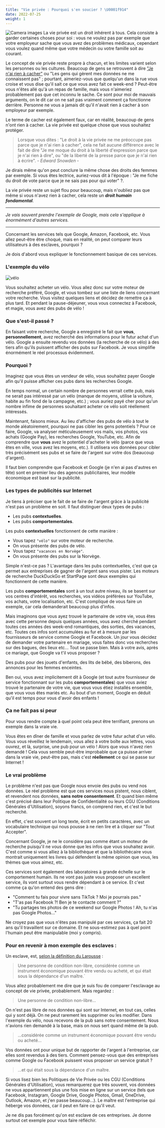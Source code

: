 ```yaml
---
title: "Vie privée : Pourquoi s'en soucier ? \U0001f914"
date: 2022-07-25
weight: 1
---
```


![Camera images](/why-privacy/cameras.jpg)
La vie privée est un droit inhérent à tous. Cela consiste à garder certaines choses pour soi : vous ne voulez pas par exemple que votre employeur sache que vous avez des problèmes médicaux, cependant vous voulez quand même que votre médecin ou votre famille soit au courant.

Le concept de vie privée reste propre à chacun, et les limites varient selon les personnes ou les cultures.
Beaucoup de gens se retrouvent à dire ["Je n'ai rien à cacher"](https://fr.wikipedia.org/wiki/Rien_%C3%A0_cacher_(argument)) ou "Les gens qui gèrent mes données ne me connaissent pas" ; pourtant, aimeriez-vous que quelqu'un dans la rue vous croise et vous dise qu'il sait ce que vous avez fait ce week-end ? Peut-être vous n'êtes allé qu'à un repas de famille, mais vous n'aimeriez probablement pas que cet inconnu le sache.
Ce sont pour moi de mauvais arguments, on le dit car on ne sait pas vraiment comment ça fonctionne derrière. Personne ne vous a jamais dit qu'il n'avait rien à cacher à son employeur par exemple.

Le terme de cacher est également faux, car en réalité, beaucoup de gens n'ont rien à cacher. La vie privée est quelque chose que vous souhaitez protéger.

> Lorsque vous dites : "Le droit à la vie privée ne me préoccupe pas parce que je n'ai rien à cacher", cela ne fait aucune différence avec le fait de dire "Je me moque du droit à la liberté d'expression parce que je n'ai rien à dire", ou "de la liberté de la presse parce que je n'ai rien à écrire".
	- *Edward Snowden* -

Je dirais même qu'on peut conclure la même chose des droits des femmes par exemple. Si vous êtes lectrice, auriez-vous dit à l'époque : "Je me fiche du droit de vote parce que je ne sais pas pour qui voter" ?. 

La vie privée reste un sujet flou pour beaucoup, mais
n'oubliez pas que même si vous n'avez rien à cacher, cela reste un ***droit humain fondamental***.

---

*Je vais souvent prendre l'exemple de Google, mais cela s'applique à énormément d'autres services.*

---

Concernant les services tels que Google, Amazon, Facebook, etc. Vous allez peut-être être choqué, mais en réalité, on peut comparer leurs utilisateurs à des esclaves, pourquoi ?

Je dois d'abord vous expliquer le fonctionnement basique de ces services.

### L'exemple du vélo

![vélo](/why-privacy/bike.jpg)

Vous souhaitez acheter un vélo. Vous allez donc sur votre moteur de recherche préféré, Google, et vous tombez sur une liste de liens concernant votre recherche. Vous visitez quelques liens et décidez de remettre ça à plus tard. Et pendant la pause-déjeuner, vous vous connectez à Facebook, et magie, vous avez des pubs de vélo !

### Que s'est-il passé ?

En faisant votre recherche, Google a enregistré le fait que **vous**, **personnellement**, avez recherché des informations pour le futur achat d'un vélo. Google a ensuite revendu vos données (la recherche de ce vélo) à des tiers afin qu'ils puissent afficher des pubs sur Facebook. Je vous simplifie énormément le réel processus évidemment.

### Pourquoi ?

Imaginez que vous êtes un vendeur de vélo, vous souhaitez payer Google afin qu'il puisse afficher ces pubs dans les recherches Google. 

En temps normal, un certain nombre de personnes verrait cette pub, mais ne serait pas intéressé par un vélo (manque de moyens, utilise la voiture, habite au fin fond de la campagne, etc.) ; vous auriez payé cher pour qu'un nombre infime de personnes souhaitant acheter ce vélo soit réellement intéressés.

Maintenant, faisons mieux. Au lieu d'afficher des pubs de vélo à tout le monde aléatoirement, pourquoi ne pas cibler les gens potentiels ? Pour ce faire, Google, va analyser méticuleusement vos mails, vos photos, vos achats (Google Pay), les recherches Google, YouTube, etc. Afin de comprendre que **vous** avez le potentiel d'acheter le vélo (parce que vous êtes en ville, vous avez les moyens, etc.). Il utilisera vos données pour cibler très précisément ses pubs et se faire de l'argent sur votre dos (beaucoup d'argent).

Il faut bien comprendre que Facebook et Google (je n'en ai pas d'autres en tête) sont en premier lieu des agences publicitaires, leur modèle économique est basé sur la publicité.

### Les types de publicités sur Internet

Je tiens à préciser que le fait de se faire de l'argent grâce à la publicité n'est pas un problème en soit. Il faut distinguer deux types de pubs :

- Les pubs **contextuelles**.
- Les pubs **comportementales**.

Les pubs **contextuelles** fonctionnent de cette manière :

- Vous tapez `"vélo"` sur votre moteur de recherche.
- On vous présente des pubs de vélo.
- Vous tapez `"vacances en Norvège"`.
- On vous présente des pubs sur la Norvège.

Simple n'est-ce pas ? L'avantage dans les pubs contextuelles, c'est que ça permet aux entreprises de gagner de l'argent sans vous pister. Les moteurs de recherche DuckDuckGo et StartPage sont deux exemples qui fonctionnent de cette manière.

Les pubs **comportementales** sont à un tout autre niveau, ils se basent sur vos centres d'intérêt, vos recherches, vos vidéos préférées sur YouTube, vos achats, votre localisation, etc. C'est compliqué de vous faire un exemple, car cela demanderait beaucoup plus d'infos. 

Mais imaginons que vous ayez trouvé le partenaire de votre vie, vous êtes avec cette personne depuis quelques années, vous avez cherché pendant toutes ces années des week-end romantiques, des sorties, des vacances, etc. Toutes ces infos sont accumulées au fur et à mesure par les fournisseurs de service comme Google et Facebook.
Un jour vous décidez de demander votre partenaire en mariage, vous faites donc vos recherches sur des bagues, des lieux etc... Tout se passe bien. Mais à votre avis, après ce mariage, que Google va t'il vous proposer ?

Des pubs pour des jouets d'enfants, des lits de bébé, des biberons, des annonces pour les femmes enceintes. 

Ben oui, vous avez implicitement dit à Google (et tout autre fournisseur de service fonctionnant sur les pubs **comportementales**) que vous aviez trouvé le partenaire de votre vie, que vous vous étiez installés ensemble, que vous vous êtes mariés etc. Au bout d'un moment, Google en déduit qu'il est temps pour vous d'avoir des enfants !

### Ça ne fait pas si peur

Pour vous rendre compte à quel point cela peut être terrifiant, prenons un exemple dans la vraie vie.

Vous êtes en dîner de famille et vous parlez de votre futur achat d'un vélo. Vous vous réveillez le lendemain, vous allez à votre boîte aux lettres, vous ouvrez, et là, surprise, une pub pour un vélo ! Alors que vous n'avez rien demandé ! 
Cela vous semble peut-être improbable que ça puisse arriver dans la vraie vie, peut-être pas, mais c'est **réellement** ce qui se passe sur Internet !

### Le vrai problème

Le problème n'est pas que Google nous envoie des pubs ou vend nos données. Le réel problème est que ces services nous pistent, nous ciblent, et revendent nos données, **sans notre consentement**. Et quand bien même c'est précisé dans leur Politique de Confidentialité ou leurs CGU (Conditions Générales d'Utilisation), soyons francs, on comprend rien, et c'est le but recherché.

En effet, c'est souvent un long texte, écrit en petits caractères, avec un vocabulaire technique qui nous pousse à ne rien lire et à cliquer sur "Tout Accepter".

Concernant Google, je ne le considère pas comme étant un moteur de recherche puisqu'il ne vous donne que les infos que vous souhaitez avoir.
C'est comme si vous alliez à la bibliothèque et que la bibliothécaire vous montrait uniquement les livres qui défendent la même opinion que vous, les thèmes que vous aimez, etc.

Ces services sont également des laboratoires à grande échelle sur le comportement humain. Ils ne vont pas juste vous proposer un excellent service, ils vont surtout vous rendre dépendant à ce service. Et c'est comme ça qu'on entend des gens dire :

- "Comment tu fais pour vivre sans TikTok ? Moi je pourrais pas."
- "T'as pas Facebook ?! Ben je te contacte comment ?"
- "Tu partages tes photos de ce weekend sur Google Photos ! Ah, tu n'as pas Google Photos..."

Ne croyez pas que vous n'êtes pas manipulé par ces services, ça fait 20 ans qu'il travaillent sur ce domaine. Et ne sous-estimez pas à quel point l'humain peut être manipulable (moi y compris).

### Pour en revenir à mon exemple des esclaves :

Un esclave, est, [selon la définition du Larousse](https://www.larousse.fr/dictionnaires/francais/esclave/30979) :
> Une personne de condition non-libre, considérée comme un instrument économique pouvant être vendu ou acheté, et qui était sous la dépendance d'un maître.`

Vous allez probablement me dire que je suis fou de comparer l'esclavage au concept de vie privée, probablement. Mais regardez :
> Une personne de condition non-libre...

On n'est pas libre de nos données qui sont sur Internet, en tout cas, celles qui y sont déjà. On ne peut rarement les supprimer ou les modifier.
Dans l'exemple du vélo, nous recevons de la pub sans notre consentement. Nous n'avions rien demandé à la base, mais on nous sert quand même de la pub.
> ...considérée comme un instrument économique pouvant être vendu ou acheté...

Vos données ont pour unique but de rapporter de l'argent à l'entreprise, car elles sont revendus à des tiers.
Comment pensez-vous que des entreprises comme Google ou Facebook puissent vous proposer un service gratuit ?
> ...et qui était sous la dépendance d'un maître.

Si vous lisez bien les Politiques de Vie Privée ou les CGU (Conditions Générales d'Utilisation), vous remarquerez que très souvent, vos données ne vous appartiennent plus une fois mise en ligne sur un service (tels que Facebook, Instagram, Google Drive, Google Photos, Gmail, OneDrive, Outlook, Amazon, et j'en passe beaucoup...).
Le maître est l'entreprise qui héberge vos données, car il peut en faire ce qu'il veut.

Je ne dis pas forcément qu'on est esclave de ces entreprises. Je donne surtout cet exemple pour vous faire réfléchir.


